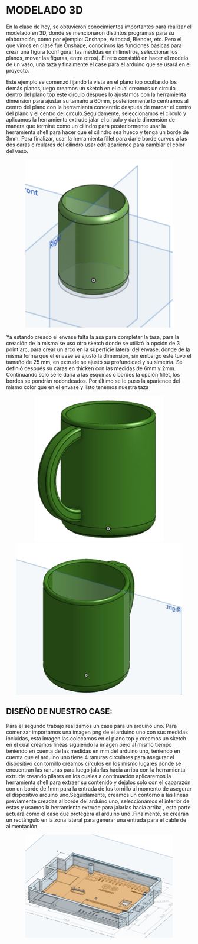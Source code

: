 
<h1>MODELADO 3D</h1>
<p>En la clase de hoy, se obtuvieron conocimientos importantes para realizar el modelado en 3D, donde se mencionaron distintos programas para su elaboración, como por ejemplo: Onshape, Autocad, Blender, etc. Pero el que vimos en clase fue Onshape, conocimos las funciones básicas para crear una figura (configurar las medidas en milímetros, seleccionar los planos, mover las figuras, entre otros).  El reto consistió en hacer el modelo de un vaso, una taza y finalmente el case para el arduino que se usará en el proyecto.</p>

<p>Este ejemplo se comenzó fijando la vista en el plano top ocultando los demás planos,luego creamos un sketch en el cual creamos un círculo dentro del plano top este circulo despues lo ajustamos con la herramienta dimensión para ajustar su tamaño a 60mm, posteriormente lo centramos al centro del plano con la herramienta concentric después de marcar el centro del plano y el centro del círculo.Seguidamente, seleccionamos el circulo y aplicamos la herramienta extrude jalar el círculo y darle dimensión de manera que termine como un cilindro para posteriormente usar la herramienta shell para hacer que el cilindro sea hueco y tenga un borde de 3mm. Para finalizar, usar la herramienta fillet para darle borde curvos a las dos caras circulares del cilindro usar edit aparience para cambiar el color del vaso.</p>
<p align="center"><img src="../../Imagenes/I_Informe_4/vaso.png" width="400px" /></p>


<p>Ya estando creado el envase falta la asa para completar la tasa, para la creación de la misma se usó otro sketch donde se utilizó la opción de 3 point arc, para crear un arco en la superficie lateral del envase, donde de la misma forma que el envase se ajustó la dimensión, sin embargo este tuvo el tamaño de 25 mm, en extrude se ajustó su profundidad y su simetría. Se definió después su caras en thicken con las medidas de 6mm y 2mm. Continuando solo se le daría a las esquinas o bordes la opción fillet, los bordes se pondrán redondeados. Por último se le puso la aparience del mismo color que en el envase y listo tenemos nuestra taza</p>
<div align="center">
<img src="../../Imagenes/I_Informe_4/ta.jpg" width="350px"  />
<img src="../../Imagenes/I_Informe_4/ta2.jpg" width="450px" />
</div>

<p align="center"><h2>DISEÑO DE NUESTRO CASE:</h2></p>
<p>Para el segundo trabajo realizamos un case para un arduino uno. Para comenzar importamos una imagen png de el arduino uno con sus medidas incluidas, esta imagen las colocamos en el plano top y creamos un sketch en el cual creamos líneas siguiendo la imagen pero al mismo tiempo teniendo en cuenta de las medidas en mm del arduino uno, teniendo en cuenta que el arduino uno tiene 4 ranuras circulares  para asegurar el dispositivo con tornillo creamos círculos en los mismo lugares donde se encuentran las ranuras para luego jalarlas hacia arriba con la herramienta extrude creando pilares en los cuales a continuación aplicaremos la herramienta shell para extraer su contenido y dejalos solo con el caparazón con un borde de 1mm para la entrada de los tornillo al momento de asegurar el dispositivo arduino uno.Seguidamente, creamos un contorno a las líneas previamente creadas al borde del arduino uno, seleccionamos el interior de estas y usamos la herramienta extrude para jalarlas hacia arriba , esta parte actuará como el case que protegera al arduino uno .Finalmente, se crearán un rectángulo en la zona lateral para generar una entrada para el cable de alimentación.</p>
<p></p>
<p align="center"><img src="../../Imagenes/I_Informe_4/arduino.png" width="400px" /></p>



